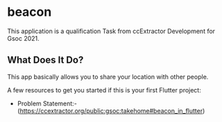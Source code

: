 # beacon

This application is a qualification Task from ccExtractor Development for Gsoc 2021.

## What Does It Do?

This app basically allows you to share your location with other people.

A few resources to get you started if this is your first Flutter project:

- Problem Statement:-(https://ccextractor.org/public:gsoc:takehome#beacon_in_flutter)

